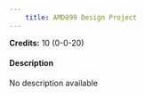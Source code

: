 ```yaml
---
    title: AMD899 Design Project
---
```

**Credits:** 10 (0-0-20)



#### Description 
No description available